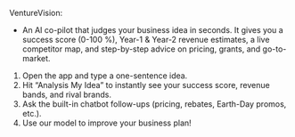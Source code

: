VentureVision:

- An AI co-pilot that judges your business idea in seconds. It gives you a success score (0-100 %), Year-1 & Year-2 revenue estimates, a live competitor map, and step-by-step advice on pricing, grants, and go-to-market.

1. Open the app and type a one-sentence idea.
2. Hit “Analysis My Idea” to instantly see your success score, revenue bands, and rival brands.
3. Ask the built-in chatbot follow-ups (pricing, rebates, Earth-Day promos, etc.).
4. Use our model to improve your business plan!
